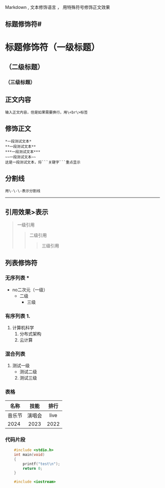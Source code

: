 Markdown , 文本修饰语言 ， 用特殊符号修饰正文效果<br>

## 标题修饰符\#

# 标题修饰符（一级标题）
## （二级标题）
### （三级标题）

## 正文内容
	输入正文内容，但是如果需要换行，用\<br\>标签

## 修饰正文
	*一段测试文本*
	**一段测试文本**
	***一段测试文本***
	~~一段测试文本~~
	这是一段测试文本，将```关键字```重点显示
## 分割线

	用\-\-\-表示分割线
---

## 引用效果\>表示
> 一级引用
>> 二级引用
>>> 三级引用

## 列表修饰符
### 无序列表 \*
* no二次元（一级）
  * 二级
    * 三级

### 有序列表 1.
1. 计算机科学
   1. 分布式架构
   2. 云计算

### 混合列表
1. 测试一级
   * 测试二级
    2. 测试三级

### 表格
名称|技能|排行
--|:--:|:--:
音乐节|演唱会|live
2024|2023|2022

### 代码片段
``` C
	#include <stdio.h>
	int main(void)
	{
		printf("test\n");
		return 0;
	}
```
``` cpp
	#include <iostream>
```

